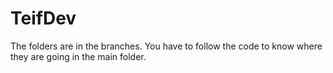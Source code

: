 # TeifDev
The folders are in the branches.
You have to follow the code to know where they are going in the main folder.
